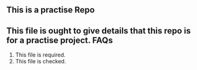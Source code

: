 ## This is a practise Repo
This file is ought to give details that this repo is for a practise project.
FAQs
---
1. This file is required.
2. This file is checked.
